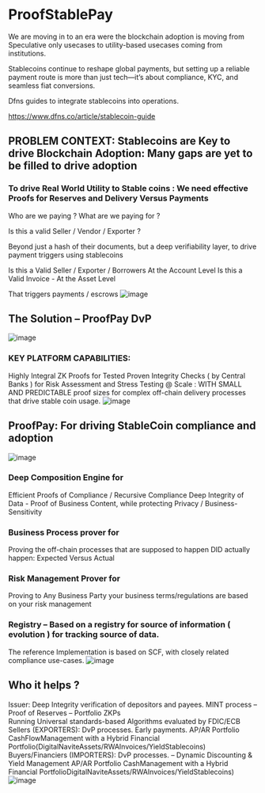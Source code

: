 # ProofStablePay

We are moving in to an era were the blockchain adoption is moving from Speculative only usecases to utility-based usecases coming from institutions.

Stablecoins continue to reshape global payments, but setting up a reliable payment route is more than just tech—it’s about compliance, KYC, and seamless fiat conversions. 

Dfns guides to integrate stablecoins into operations.

https://www.dfns.co/article/stablecoin-guide

## PROBLEM CONTEXT: Stablecoins are Key to drive Blockchain Adoption: Many gaps are yet to be filled to drive adoption


### To drive Real World Utility to Stable coins : We need effective Proofs for Reserves and Delivery Versus Payments


Who are we paying ? What are we paying for ?

Is this a valid  Seller / Vendor / Exporter ?

Beyond just a hash of their documents, but a deep verifiability layer, to drive payment triggers using stablecoins

Is this a Valid Seller / Exporter / Borrowers
At the Account Level
	Is this a Valid Invoice  - At the Asset Level

That triggers payments / escrows 
![image](https://github.com/user-attachments/assets/abad184e-d2dd-4b46-932d-8ef4cc1bc336)

## The  Solution – ProofPay DvP
![image](https://github.com/user-attachments/assets/8fd405ce-09a2-489a-badd-104a20a9a202)


### KEY PLATFORM CAPABILITIES:

Highly Integral ZK Proofs for Tested Proven Integrity Checks ( by Central Banks ) for Risk Assessment and Stress Testing @ Scale : WITH  SMALL AND PREDICTABLE proof sizes for complex off-chain delivery processes that drive stable coin usage.
![image](https://github.com/user-attachments/assets/1a27671c-29ee-4ac4-b420-aee8198ce298)

## ProofPay: For driving StableCoin compliance and adoption
![image](https://github.com/user-attachments/assets/e027330f-f7b4-42d4-9855-a4e3647e3d9e)


### Deep Composition Engine for
Efficient Proofs of Compliance / Recursive Compliance
Deep Integrity of Data - Proof of Business Content, while protecting Privacy / Business-Sensitivity

### Business Process prover for
Proving the off-chain processes that are supposed to happen DID actually happen: Expected Versus Actual

### Risk Management Prover for
Proving to Any Business Party your business terms/regulations are based on your risk management

### Registry – Based on a registry for source of information ( evolution ) for tracking source of data.

The reference Implementation is based on SCF, with closely related compliance use-cases.
![image](https://github.com/user-attachments/assets/497d4d89-c699-4146-916d-9d44860dd9c8)

## Who it helps ?

Issuer: Deep Integrity verification of depositors and payees.
	        	MINT process – Proof of Reserves – Portfolio ZKPs  
			    Running Universal standards-based Algorithms evaluated by FDIC/ECB
Sellers (EXPORTERS):  DvP processes. Early payments. 
			AP/AR Portfolio CashFlowManagement with a Hybrid Financial 								Portfolio(DigitalNaviteAssets/RWAInvoices/YieldStablecoins)
Buyers/Financiers (IMPORTERS): DvP processes. – Dynamic Discounting & Yield Management
			AP/AR Portfolio CashManagement with a Hybrid Financial 									PortfolioDigitalNaviteAssets/RWAInvoices/YieldStablecoins)
![image](https://github.com/user-attachments/assets/d289a5c0-86f0-4af4-a56d-92abb961d9e7)


